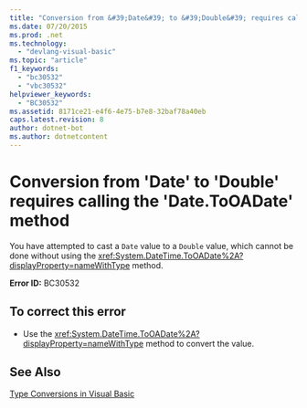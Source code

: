 ```yaml
---
title: "Conversion from &#39;Date&#39; to &#39;Double&#39; requires calling the &#39;Date.ToOADate&#39; method"
ms.date: 07/20/2015
ms.prod: .net
ms.technology: 
  - "devlang-visual-basic"
ms.topic: "article"
f1_keywords: 
  - "bc30532"
  - "vbc30532"
helpviewer_keywords: 
  - "BC30532"
ms.assetid: 8171ce21-e4f6-4e75-b7e8-32baf78a40eb
caps.latest.revision: 8
author: dotnet-bot
ms.author: dotnetcontent
---
```

# Conversion from &#39;Date&#39; to &#39;Double&#39; requires calling the &#39;Date.ToOADate&#39; method
You have attempted to cast a `Date` value to a `Double` value, which cannot be done without using the <xref:System.DateTime.ToOADate%2A?displayProperty=nameWithType> method.  
  
 **Error ID:** BC30532  
  
## To correct this error  
  
-   Use the <xref:System.DateTime.ToOADate%2A?displayProperty=nameWithType> method to convert the value.  
  
## See Also  
 [Type Conversions in Visual Basic](../../visual-basic/programming-guide/language-features/data-types/type-conversions.md)
